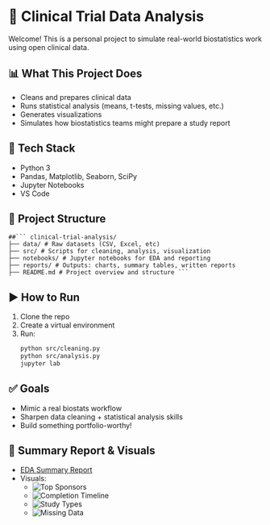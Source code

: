 # 🧪 Clinical Trial Data Analysis

Welcome! This is a personal project to simulate real-world biostatistics work using open clinical data.

## 📊 What This Project Does

- Cleans and prepares clinical data
- Runs statistical analysis (means, t-tests, missing values, etc.)
- Generates visualizations
- Simulates how biostatistics teams might prepare a study report

## 🧰 Tech Stack

- Python 3
- Pandas, Matplotlib, Seaborn, SciPy
- Jupyter Notebooks
- VS Code

## 📁 Project Structure

<pre><code>##``` clinical-trial-analysis/ 
├── data/ # Raw datasets (CSV, Excel, etc) 
├── src/ # Scripts for cleaning, analysis, visualization 
├── notebooks/ # Jupyter notebooks for EDA and reporting 
├── reports/ # Outputs: charts, summary tables, written reports 
├── README.md # Project overview and structure ``` </code></pre>

## ▶️ How to Run

1. Clone the repo
2. Create a virtual environment
3. Run:
   ```bash
   python src/cleaning.py
   python src/analysis.py
   jupyter lab

## ✅ Goals

- Mimic a real biostats workflow
- Sharpen data cleaning + statistical analysis skills
- Build something portfolio-worthy!

## 📄 Summary Report & Visuals

- [EDA Summary Report](reports/summary.md)
- Visuals:
  - ![Top Sponsors](reports/top_sponsors.png)
  - ![Completion Timeline](reports/completion_timeline.png)
  - ![Study Types](reports/study_type_distribution.png)
  - ![Missing Data](reports/missing_data.png)
